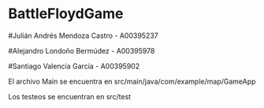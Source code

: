 # BattleFloydGame

#Julián Andrés Mendoza Castro - A00395237

#Alejandro Londoño Bermúdez - A00395978

#Santiago Valencia García - A00395902

El archivo Main se encuentra en
src/main/java/com/example/map/GameApp

Los testeos se encuentran en
src/test
